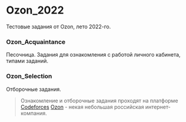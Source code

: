# Ozon_2022
 Тестовые задания от Ozon, лето 2022-го.

 ### Ozon_Acquaintance
 Песочница. Задания для ознакомления с работой личного кабинета, типами заданий.

 ### Ozon_Selection
 Отборочные задания.

> Ознакомление и отборочные задания проходят на платформе [Codeforces](https://codeforces.com/)
> [Ozon](https://ozon.com/) - некая небольшая российская интернет-компания.
